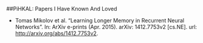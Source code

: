 ##PiHKAL: Papers I Have Known And Loved

* Tomas Mikolov et al. “Learning Longer Memory in Recurrent Neural Networks”. In: ArXiv e-prints (Apr. 2015). arXiv: 1412.7753v2 [cs.NE]. url: http://arxiv.org/abs/1412.7753v2.
